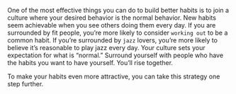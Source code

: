 One of the most effective things you can do to build better habits is
to join a culture where your desired behavior is the normal behavior.
New habits seem achievable when you see others doing them every
day. If you are surrounded by fit people, you’re more likely to consider
`working out` to be a common habit. If you’re surrounded by `jazz` lovers,
you’re more likely to believe it’s reasonable to play jazz every day. Your
culture sets your expectation for what is “normal.” Surround yourself
with people who have the habits you want to have yourself. You’ll rise
together.

To make your habits even more attractive, you can take this strategy
one step further.
